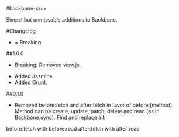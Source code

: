 #backbone-crux

Simpel but unmissable additions to Backbone.


#Changelog

* = Breaking.

##1.0.0

* Breaking: Removed view.js.
- Added Jasmine.
- Added Grunt.


##0.1.0

- Removed before:fetch and after:fetch in favor of before:[method]. Method can be create, update, patch, delete and read (as in Backbone.sync). Find and replace all:

before:fetch with before:read
after:fetch with after:read